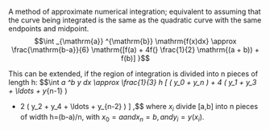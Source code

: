 A method of approximate numerical integration; equivalent to assuming
that the curve being integrated is the same as the quadratic curve with
the same endpoints and midpoint.
$$\int _{\mathrm{a}} ^{\mathrm{b}} \mathrm{f(x)dx} \approx
\frac{\mathrm{b-a}}{6} \mathrm{[f(a) + 4f(} \frac{1}{2} \mathrm{(a + b)) + f(b)] }$$

This can be extended, if the region of integration is divided into n
pieces of length h: $$\int _a ^b y dx \approx
\frac{1}{3} h [ ( y_0 + y_n ) + 4 ( y_1 + y_3 + \ldots + y_{n-1} )
+ 2 ( y_2 + y_4 + \ldots + y_{n-2} ) ] ,$$ where $x_{i}$ divide [a,b]
into n pieces of width h=(b-a)/n, with
$x_{0}=a and x_{n}=b, and y_{i}=y(x_{i}).$
